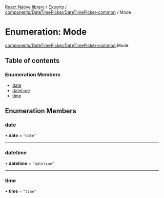 [React Native library](../index.md) / [Exports](../modules.md) / [components/DateTimePicker/DateTimePicker-common](../modules/components_DateTimePicker_DateTimePicker_common.md) / Mode

# Enumeration: Mode

[components/DateTimePicker/DateTimePicker-common](../modules/components_DateTimePicker_DateTimePicker_common.md).Mode

## Table of contents

### Enumeration Members

- [date](components_DateTimePicker_DateTimePicker_common.Mode.md#date)
- [datetime](components_DateTimePicker_DateTimePicker_common.Mode.md#datetime)
- [time](components_DateTimePicker_DateTimePicker_common.Mode.md#time)

## Enumeration Members

### date

• **date** = ``"date"``

___

### datetime

• **datetime** = ``"datetime"``

___

### time

• **time** = ``"time"``
